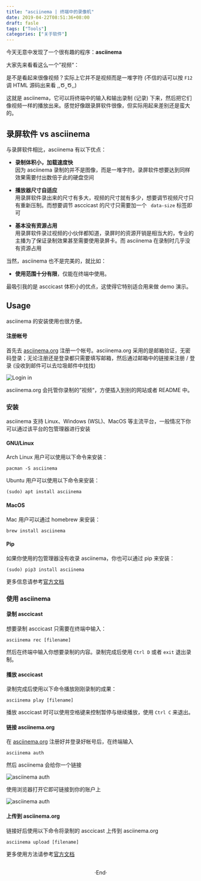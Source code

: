 ```yaml
---
title: "asciinema | 终端中的录像机"
date: 2019-04-22T08:51:36+08:00
draft: fasle
tags: ["Tools"]
categories: ["关于软件"]
---
```

<!-- 
![](https://mogeko.github.io/blog-images/r/057/)
{{< spoiler >}}{{< /spoiler >}}
&emsp;&emsp;
 -->

今天无意中发现了一个很有趣的程序：**asciinema**

大家先来看看这么一个”视频“：

<script id="asciicast-113463" src="https://asciinema.org/a/113463.js" async></script>

是不是看起来很像视频？实际上它并不是视频而是一堆字符 (不信的话可以按 `F12` 调 HTML 源码出来看 ,,Ծ‸Ծ,,)

这就是 asciinema，它可以将终端中的输入和输出录制 (记录) 下来，然后把它们像视频一样的播放出来。感觉好像跟录屏软件很像，但实际用起来差别还是蛮大的。

## 录屏软件 vs asciinema

与录屏软件相比，asciinema 有以下优点：

- **录制体积小，加载速度快**<br>因为 asciinema 录制的并不是图像，而是一堆字符。录屏软件想要达到同样效果需要付出数倍于此的硬盘空间

- **播放器尺寸自适应**<br>用录屏软件录出来的尺寸有多大，视频的尺寸就有多少，想要调节视频尺寸只有重新压制。而想要调节 asccicast 的尺寸只需要加一个 ` data-size` 标签即可
- **基本没有资源占用**<br>用录屏软件录过视频的小伙伴都知道，录屏时的资源开销是相当大的，专业的主播为了保证录制效果甚至需要使用录屏卡。而 asciinema 在录制时几乎没有资源占用

当然，asciinema 也不是完美的，就比如：

- **使用范围十分有限**，仅能在终端中使用。

最吸引我的是 asccicast 体积小的优点，这使得它特别适合用来做 demo 演示。

## Usage

asciinema 的安装使用也很方便。

#### 注册帐号

首先去 [asciinema.org](https://asciinema.org/login/new) 注册一个帐号。asciinema.org 采用的是邮箱验证，无密码登录；无论注册还是登录都只需要填写邮箱，然后通过邮箱中的链接来注册 / 登录 (没收到邮件可以去垃圾邮件中找找)

![Login in](https://mogeko.github.io/blog-images/r/057/login.png)

asciinema.org 会托管你录制的”视频“，方便插入到别的网站或者 README 中。

### 安装

asciinema 支持 Linux、Windows (WSL)、MacOS 等主流平台，一般情况下你可以通过该平台的包管理器进行安装

#### GNU/Linux

Arch Linux 用户可以使用以下命令来安装：

```plaintext
pacman -S asciinema
```

Ubuntu 用户可以使用以下命令来安装：

```plaintext
(sudo) apt install asciinema
```

#### MacOS

Mac 用户可以通过 homebrew 来安装：

```plaintext
brew install asciinema
```

#### Pip

如果你使用的包管理器没有收录 asciinema，你也可以通过 pip 来安装：

```plaintext
(sudo) pip3 install asciinema
```

更多信息请参考[官方文档](https://asciinema.org/docs/installation)

### 使用 asciinema

#### 录制 asccicast

想要录制 asccicast 只需要在终端中输入：

```plaintext
asciinema rec [filename]
```

然后在终端中输入你想要录制的内容。录制完成后使用 `Ctrl D` 或者 `exit` 退出录制。

#### 播放 asccicast

录制完成后使用以下命令播放刚刚录制的成果：

```plaintext
asciinema play [filename]
```

播放 asccicast 时可以使用空格键来控制暂停与继续播放，使用 `Ctrl C` 来退出。

#### 链接 asciinema.org

在 [asciinema.org](https://asciinema.org/login/new) 注册好并登录好帐号后，在终端输入

```plaintext
asciinema auth
```

然后 asciinema 会给你一个链接

![asciinema auth](https://mogeko.github.io/blog-images/r/057/auth_1.png)

使用浏览器打开它即可链接到你的账户上

![asciinema auth](https://mogeko.github.io/blog-images/r/057/auth_2.png)

#### 上传到 asciinema.org

链接好后使用以下命令将录制的 asccicast 上传到 asciinema.org

```plaintext
asciinema upload [filename]
```

更多使用方法请参考[官方文档](https://asciinema.org/docs/usage)

<br>

<center>  ·End·  </center>
